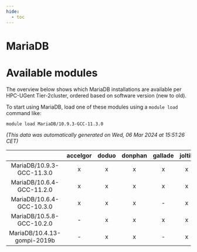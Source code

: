 ```yaml
---
hide:
  - toc
---
```


MariaDB
=======

# Available modules


The overview below shows which MariaDB installations are available per HPC-UGent Tier-2cluster, ordered based on software version (new to old).

To start using MariaDB, load one of these modules using a `module load` command like:

```shell
module load MariaDB/10.9.3-GCC-11.3.0
```

*(This data was automatically generated on Wed, 06 Mar 2024 at 15:51:26 CET)*  

| |accelgor|doduo|donphan|gallade|joltik|skitty|
| :---: | :---: | :---: | :---: | :---: | :---: | :---: |
|MariaDB/10.9.3-GCC-11.3.0|x|x|x|x|x|x|
|MariaDB/10.6.4-GCC-11.2.0|x|x|x|x|x|x|
|MariaDB/10.6.4-GCC-10.3.0|x|x|x|-|x|x|
|MariaDB/10.5.8-GCC-10.2.0|-|x|x|x|x|x|
|MariaDB/10.4.13-gompi-2019b|-|x|x|-|x|x|
